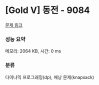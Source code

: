 # [Gold V] 동전 - 9084 

[문제 링크](https://www.acmicpc.net/problem/9084) 

### 성능 요약

메모리: 2064 KB, 시간: 0 ms

### 분류

다이나믹 프로그래밍(dp), 배낭 문제(knapsack)

